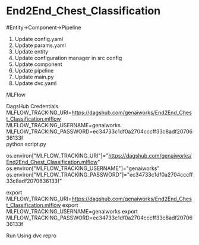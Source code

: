 # End2End_Chest_Classification

<!-- Workflow -->
#Entity->Component->Pipeline
1. Update config.yaml
2. Update params.yaml
3. Update entity
4. Update configuration manager in src config
5. Update component
6. Update pipeline
7. Update main.py
9. Update dvc.yaml

MLFlow

DagsHub Credentials
MLFLOW_TRACKING_URI=https://dagshub.com/genaiworks/End2End_Chest_Classification.mlflow \
MLFLOW_TRACKING_USERNAME=genaiworks \
MLFLOW_TRACKING_PASSWORD=ec34733c1df0a2704cccff33c8adf2070636133f \
python script.py

os.environ["MLFLOW_TRACKING_URI"]="https://dagshub.com/genaiworks/End2End_Chest_Classification.mlflow"
os.environ["MLFLOW_TRACKING_USERNAME"]="genaiworks" 
os.environ["MLFLOW_TRACKING_PASSWORD"]="ec34733c1df0a2704cccff33c8adf2070636133f"

export MLFLOW_TRACKING_URI=https://dagshub.com/genaiworks/End2End_Chest_Classification.mlflow 
export MLFLOW_TRACKING_USERNAME=genaiworks 
export MLFLOW_TRACKING_PASSWORD=ec34733c1df0a2704cccff33c8adf2070636133f

Run Using
dvc repro 